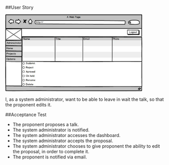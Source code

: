##User Story

<img src="https://github.com/FEUPTalks/Frontend/blob/develop/prototype/imagens/manage_talks_view.jpg" alt="Drawing" width="430px"/><br/>

I, as a system administrator, want to be able to leave in wait the talk, so that the proponent edits it.

##Acceptance Test

* The proponent proposes a talk.
* The system administrator is notified.
* The system administrator accesses the dashboard.
* The system administrator accepts the proposal.
* The system administrator chooses to give proponent the ability to edit the proposal, in order to complete it.
* The proponent is notified via email.

